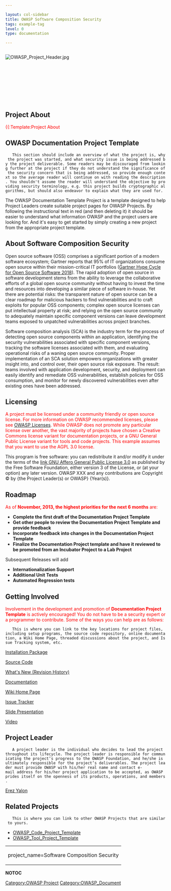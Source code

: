 ```yaml
---

layout: col-sidebar
title: OWASP Software Composition Security
tags: example-tag
level: 0
type: documentation

---
```

<div style="width:100%;height:160px;border:0,margin:0;overflow: hidden;">

![OWASP_Project_Header.jpg](OWASP_Project_Header.jpg
"OWASP_Project_Header.jpg")

</div>

<table>
<tbody>
<tr class="odd">
<h2 id="project_about">Project About</h2>
<p><span style="color:#ff0000"> {{:Template:Project About</p></td>
<td><p>project_name=Software Composition Security</p></td>
<h2 id="owasp_documentation_project_template">OWASP Documentation Project Template</h2>
<p><span style="color:#ff0000"></p>
<p><code>   This section should include an overview of what the project is, why the project was started, and what security issue is being addressed by the project deliverable. Some readers may be discouraged from looking further at the project if they do not understand the significance of the security concern that is being addressed, so provide enough context so the average reader will continue on with reading the description. You shouldn't assume the reader will understand the objective by providing security terminology, e.g. this project builds cryptographic algorithms, but should also endeavor to explain what they are used for.</code></p>
<p></span></p>
<p>The OWASP Documentation Template Project is a template designed to help Project Leaders create suitable project pages for OWASP Projects. By following the instructional text in red (and then deleting it) it should be easier to understand what information OWASP and the project users are looking for. And it's easy to get started by simply creating a new project from the appropriate project template.</p>
<h2 id="about_software_composition_security">About Software Composition Security</h2>
<p>Open source software (OSS) comprises a significant portion of a modern software ecosystem; Gartner reports that 95% of IT organizations consume open source within their mission-critical IT portfolios (<a href="https://www.gartner.com/en/documents/3891628">Gartner Hype Cycle for Open Source Software 2018</a>). The rapid adoption of open source in software development stems from the ability to leverage the collaborative efforts of a global open source community without having to invest the time and resources into developing a similar piece of software in-house. Yet there are potential risks: the transparent nature of open source can be a clear roadmap for malicious hackers to find vulnerabilities and to craft exploits for popular OSS components; complex open source licenses can put intellectual property at risk; and relying on the open source community to adequately maintain specific component versions can leave development teams exposed to unpatched vulnerabilities across project branches.</p>
<p>Software composition analysis (SCA) is the industry term for the process of detecting open source components within an application, identifying the security vulnerabilities associated with specific component versions, tracking the software licenses associated with them, and evaluating operational risks of a waning open source community. Proper implementation of an SCA solution empowers organizations with greater insight into, and control over, their open source risk exposure. The result: teams involved with application development, security, and deployment can easily identify and remediate OSS vulnerabilities, establish policies for OSS consumption, and monitor for newly discovered vulnerabilities even after existing ones have been addressed.</p>
<h2 id="licensing">Licensing</h2>
<p><span style="color:#ff0000"> A project must be licensed under a community friendly or open source license. For more information on OWASP recommended licenses, please see <a href="https://www.owasp.org/index.php/OWASP_Licenses">OWASP Licenses</a>. While OWASP does not promote any particular license over another, the vast majority of projects have chosen a Creative Commons license variant for documentation projects, or a GNU General Public License variant for tools and code projects. This example assumes that you want to use the AGPL 3.0 license. </span></p>
<p>This program is free software: you can redistribute it and/or modify it under the terms of the <a href="http://www.gnu.org/licenses/agpl-3.0.html">link GNU Affero General Public License 3.0</a> as published by the Free Software Foundation, either version 3 of the License, or (at your option) any later version. OWASP XXX and any contributions are Copyright © by {the Project Leader(s) or OWASP} {Year(s)}.</p>
<h2 id="roadmap">Roadmap</h2>
<p><span style="color:#ff0000"> As of <strong>November, 2013, the highest priorities for the next 6 months</strong> are: <strong></p>
<ul>
<li>Complete the first draft of the Documentation Project Template</li>
<li>Get other people to review the Documentation Project Template and provide feedback</li>
<li>Incorporate feedback into changes in the Documentation Project Template</li>
<li>Finalize the Documentation Project template and have it reviewed to be promoted from an Incubator Project to a Lab Project</li>
</ul>
<p></strong></p>
<p>Subsequent Releases will add <strong></p>
<ul>
<li>Internationalization Support</li>
<li>Additional Unit Tests</li>
<li>Automated Regression tests</li>
</ul>
<p></strong></p>
<h2 id="getting_involved">Getting Involved</h2>
<p><span style="color:#ff0000"> Involvement in the development and promotion of <strong>Documentation Project Template</strong> is actively encouraged! You do not have to be a security expert or a programmer to contribute. Some of the ways you can help are as follows:</p></td>
<p><span style="color:#ff0000"></p>
<p><code>   This is where you can link to the key locations for project files, including setup programs, the source code repository, online documentation, a Wiki Home Page, threaded discussions about the project, and Issue Tracking system, etc. </code></p>
<p></span></p>
<p><a href="https://github.com/SamanthaGroves">Installation Package</a></p>
<p><a href="https://github.com/SamanthaGroves">Source Code</a></p>
<p><a href="https://github.com/SamanthaGroves">What's New (Revision History)</a></p>
<p><a href="https://github.com/SamanthaGroves">Documentation</a></p>
<p><a href="https://github.com/SamanthaGroves">Wiki Home Page</a></p>
<p><a href="https://github.com/SamanthaGroves">Issue Tracker</a></p>
<p><a href="https://github.com/SamanthaGroves">Slide Presentation</a></p>
<p><a href="https://github.com/SamanthaGroves">Video</a></p>
<h2 id="project_leader">Project Leader</h2>
<p><span style="color:#ff0000"></p>
<p><code>   A project leader is the individual who decides to lead the project throughout its lifecycle. The project leader is responsible for communicating the project’s progress to the OWASP Foundation, and he/she is ultimately responsible for the project’s deliverables. The project leader must provide OWASP with his/her real name and contact e-mail address for his/her project application to be accepted, as OWASP prides itself on the openness of its products, operations, and members.</code></p>
<p></span></p>
<p><a href="mailto://erez.yalon@owasp.org">Erez Yalon</a></p>
<h2 id="related_projects">Related Projects</h2>
<p><span style="color:#ff0000"></p>
<p><code>   This is where you can link to other OWASP Projects that are similar to yours. </code></p>
<p></span></p>
<ul>
<li><a href="OWASP_Code_Project_Template" title="wikilink">OWASP_Code_Project_Template</a></li>
<li><a href="OWASP_Tool_Project_Template" title="wikilink">OWASP_Tool_Project_Template</a></li>
</ul></td>
</tr>
</tbody>
</table>

__NOTOC__ <headertabs />

[Category:OWASP Project](Category:OWASP_Project "wikilink")
[Category:OWASP_Document](Category:OWASP_Document "wikilink")
